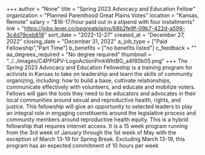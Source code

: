 +++
author = "None"
title = "Spring 2023 Advocacy and Education Fellow"
organization = "Planned Parenthood Great Plains Votes"
location = "Kansas, Remote"
salary = "$16-17/hour paid out in a stipend with four installments"
link = "https://jobs.lever.co/ppgreatplains/68b2fe9f-09b7-422d-a599-3c4d79ceb818"
sort_date = "2022-12-27"
created_at = "December 27, 2022"
closing_date = "December 31, 2022"
a_job_type = ["Paid Fellowship","Part Time"]
b_benefits = ["no benefits listed"]
c_feedback = ""
aa_degrees_required = "No degree required"
thumbnail = "../../images/C4PPGPV-LogoActionPinkWhtBG_a4f80b05.png"
+++
The Spring 2023 Advocacy and Education Fellowship is a training program for activists in Kansas to take on leadership and learn the skills of community organizing, including: how to build a base, cultivate relationships, communicate effectively with volunteers, and educate and mobilize voters. Fellows will gain the tools they need to be educators and advocates in their local communities around sexual and reproductive health, rights, and justice. This fellowship will give an opportunity to selected leaders to play an integral role in engaging constituents around the legislative process and community members around reproductive health equity. This is a hybrid fellowship that requires internet access. 
It is a 15 week program running from the 3rd week of January through the 1st week of May with the exception of March 13-19 for Spring Break. Excluding March 13-19, this program has an expected commitment of 10 hours per week